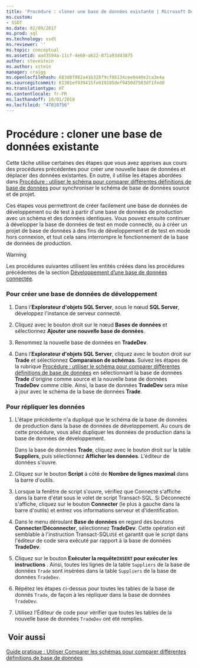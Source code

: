 ```yaml
---
title: 'Procédure : cloner une base de données existante | Microsoft Docs'
ms.custom:
- SSDT
ms.date: 02/09/2017
ms.prod: sql
ms.technology: ssdt
ms.reviewer: ''
ms.topic: conceptual
ms.assetid: aad3594a-11cf-4e68-a622-071a93d43875
author: stevestein
ms.author: sstein
manager: craigg
ms.openlocfilehash: 683d8f082a41b328f9cf86134cee0440e2ca3e4a
ms.sourcegitcommit: 61381ef939415fe019285def9450d7583df1fed0
ms.translationtype: HT
ms.contentlocale: fr-FR
ms.lasthandoff: 10/01/2018
ms.locfileid: "47818756"
---
```

# <a name="how-to-clone-an-existing-database"></a>Procédure : cloner une base de données existante
Cette tâche utilise certaines des étapes que vous avez apprises aux cours des procédures précédentes pour créer une nouvelle base de données et déplacer des données existantes. En outre, il utilise les étapes abordées dans [Procédure : utiliser le schéma pour comparer différentes définitions de base de données](../ssdt/how-to-use-schema-compare-to-compare-different-database-definitions.md) pour synchroniser le schéma de base de données source et de projet.  
  
Ces étapes vous permettront de créer facilement une base de données de développement ou de test à partir d'une base de données de production avec un schéma et des données identiques. Vous pouvez ensuite continuer à développer la base de données de test en mode connecté, ou à créer un projet de base de données à des fins de développement et de test en mode hors connexion, et tout cela sans interrompre le fonctionnement de la base de données de production.  
  
> [!WARNING]  
> Les procédures suivantes utilisent les entités créées dans les procédures précédentes de la section [Développement d’une base de données connectée](../ssdt/connected-database-development.md).  
  
### <a name="to-create-a-development-database"></a>Pour créer une base de données de développement  
  
1.  Dans l'**Explorateur d'objets SQL Server**, sous le nœud **SQL Server**, développez l'instance de serveur connecté.  
  
2.  Cliquez avec le bouton droit sur le nœud **Bases de données** et sélectionnez **Ajouter une nouvelle base de données**.  
  
3.  Renommez la nouvelle base de données en **TradeDev**.  
  
4.  Dans l’**Explorateur d'objets SQL Server**, cliquez avec le bouton droit sur **Trade** et sélectionnez **Comparaison de schémas**. Suivez les étapes de la rubrique [Procédure : utiliser le schéma pour comparer différentes définitions de base de données](../ssdt/how-to-use-schema-compare-to-compare-different-database-definitions.md) en sélectionnant la base de données **Trade** d'origine comme source et la nouvelle base de données **TradeDev** comme cible. Ainsi, la base de données **TradeDev** sera mise à jour avec le schéma de la base de données **Trade**.  
  
### <a name="to-replicate-data"></a>Pour répliquer les données  
  
1.  L'étape précédente n'a dupliqué que le schéma de la base de données de production dans la base de données de développement. Au cours de cette procédure, vous allez dupliquer les données de production dans la base de données de développement.  
  
    Dans la base de données **Trade**, cliquez avec le bouton droit sur la table **Suppliers**, puis sélectionnez **Afficher les données**. L'éditeur de données s'ouvre.  
  
2.  Cliquez sur le bouton **Script** à côté de **Nombre de lignes maximal** dans la barre d'outils.  
  
3.  Lorsque la fenêtre de script s'ouvre, vérifiez que Connecté s'affiche dans la barre d'état sous le volet de script Transact\-SQL. Si Déconnecté s'affiche, cliquez sur le bouton **Connecter** (le plus à gauche dans la barre d'outils) et entrez vos informations serveur et d'identification.  
  
4.  Dans le menu déroulant **Base de données** en regard des boutons **Connecter**/**Déconnecter**, sélectionnez **TradeDev**. Cette opération est semblable à l'instruction Transact\-SQL`USE` et garantit que le script dans l'éditeur de code sera exécuté par rapport à la base de données **TradeDev**.  
  
5.  Cliquez sur le bouton **Exécuter la requête`INSERT` pour exécuter les instructions** . Ainsi, toutes les lignes de la table `Suppliers` de la base de données `Trade` sont insérées dans la table `Suppliers` de la base de données `TradeDev`.  
  
6.  Répétez les étapes ci-dessus pour toutes les tables de la base de donnés `Trade`, de façon à les répliquer dans la base de données `TradeDev`.  
  
7.  Utilisez l'Éditeur de code pour vérifier que toutes les tables de la nouvelle base de données `TradeDev` ont été remplies.  
  
## <a name="see-also"></a> Voir aussi  
[Guide pratique : Utiliser Comparer les schémas pour comparer différentes définitions de base de données](../ssdt/how-to-use-schema-compare-to-compare-different-database-definitions.md)  
  
